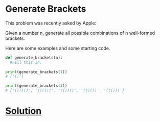 # Generate Brackets

This problem was recently asked by Apple:

Given a number n, generate all possible combinations of n well-formed brackets.

Here are some examples and some starting code.

```python
def generate_brackets(n):
  #Fill this in.
  
print(generate_brackets(1))
# ['()']

print(generate_brackets(3))
# ['()()()', '()(())', '(())()', '(()())', '((()))']
```

# [Solution](solution.md)